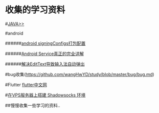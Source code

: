 # 收集的学习资料

#[JAVA>>](https://github.com/wangHwYD/study/tree/master/java)



#android

######[android signingConfigs打包配置](https://www.jianshu.com/p/62ac145ee0ad)

######[Android Service真正的完全详解](https://github.com/wangHwYD/study/blob/master/java/Service%E8%AF%A6%E8%A7%A3.md)

######[解决EditText导致输入法自动弹出](https://www.jianshu.com/p/670b9e494107)




#bug收集(https://github.com/wangHwYD/study/blob/master/bug/bug.md)





#Flutter
[flutter中文网](https://flutterchina.club/)

#[在VPS服务器上搭建 Shadowsocks 环境](https://github.com/wangHwYD/study/blob/master/%E5%9C%A8VPS%E6%9C%8D%E5%8A%A1%E5%99%A8%E4%B8%8A%E6%90%AD%E5%BB%BA%20Shadowsocks%20%E7%8E%AF%E5%A2%83.md) 



##慢慢收集一些学习的资料..